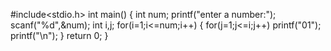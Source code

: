 
#include<stdio.h>
int main()
{
	int num;
	printf("enter a number:");
	scanf("%d",&num);
	int i,j;
	for(i=1;i<=num;i++)
	{
	for(j=1;j<=i;j++)
	printf("01");
	printf("\n");
	}
	return 0;
}
